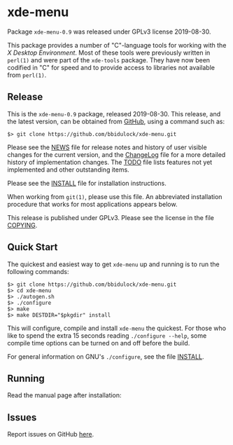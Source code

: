 [xde-menu -- read me first file.  2019-08-30]: #

xde-menu
===============

Package `xde-menu-0.9` was released under GPLv3 license 2019-08-30.

This package provides a number of "C"-language tools for working with
the _X Desktop Environment_.  Most of these tools were previously
written in `perl(1)` and were part of the `xde-tools` package.  They
have now been codified in "C" for speed and to provide access to
libraries not available from `perl(1)`.


Release
-------

This is the `xde-menu-0.9` package, released 2019-08-30.  This
release, and the latest version, can be obtained from [GitHub][1], using
a command such as:

    $> git clone https://github.com/bbidulock/xde-menu.git

Please see the [NEWS][3] file for release notes and history of user
visible changes for the current version, and the [ChangeLog][4] file for
a more detailed history of implementation changes.  The [TODO][5] file
lists features not yet implemented and other outstanding items.

Please see the [INSTALL][7] file for installation instructions.

When working from `git(1)`, please use this file.  An abbreviated
installation procedure that works for most applications appears below.

This release is published under GPLv3.  Please see the license in the
file [COPYING][9].


Quick Start
-----------

The quickest and easiest way to get `xde-menu` up and running is to run
the following commands:

    $> git clone https://github.com/bbidulock/xde-menu.git
    $> cd xde-menu
    $> ./autogen.sh
    $> ./configure
    $> make
    $> make DESTDIR="$pkgdir" install

This will configure, compile and install `xde-menu` the quickest.  For
those who like to spend the extra 15 seconds reading `./configure
--help`, some compile time options can be turned on and off before the
build.

For general information on GNU's `./configure`, see the file
[INSTALL][7].


Running
-------

Read the manual page after installation:


Issues
------

Report issues on GitHub [here][2].



[1]: https://github.com/bbidulock/xde-menu
[2]: https://github.com/bbidulock/xde-menu/issues
[3]: https://github.com/bbidulock/xde-menu/blob/0.9/NEWS
[4]: https://github.com/bbidulock/xde-menu/blob/0.9/ChangeLog
[5]: https://github.com/bbidulock/xde-menu/blob/0.9/TODO
[6]: https://github.com/bbidulock/xde-menu/blob/0.9/COMPLIANCE
[7]: https://github.com/bbidulock/xde-menu/blob/0.9/INSTALL
[8]: https://github.com/bbidulock/xde-menu/blob/0.9/LICENSE
[9]: https://github.com/bbidulock/xde-menu/blob/0.9/COPYING

[ vim: set ft=markdown sw=4 tw=72 nocin nosi fo+=tcqlorn spell: ]: #

